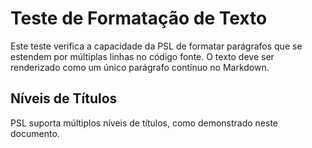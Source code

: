 # Teste de Formatação de Texto

Este teste verifica a capacidade da PSL de formatar parágrafos que se estendem por múltiplas linhas no código fonte. O texto deve ser renderizado como um único parágrafo contínuo no Markdown.

## Níveis de Títulos

PSL suporta múltiplos níveis de títulos, como demonstrado neste documento.

